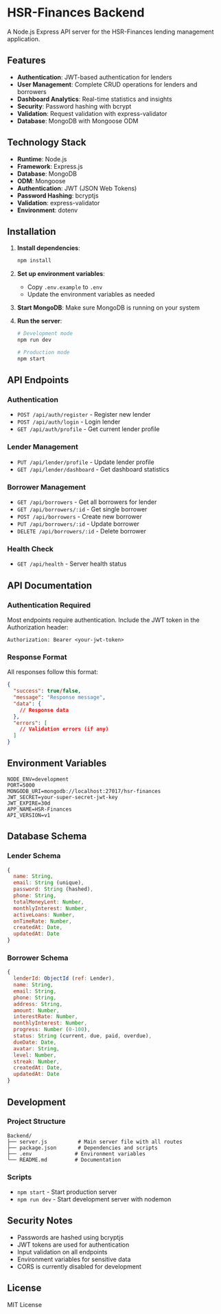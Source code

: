 # HSR-Finances Backend

A Node.js Express API server for the HSR-Finances lending management application.

## Features

- **Authentication**: JWT-based authentication for lenders
- **User Management**: Complete CRUD operations for lenders and borrowers
- **Dashboard Analytics**: Real-time statistics and insights
- **Security**: Password hashing with bcrypt
- **Validation**: Request validation with express-validator
- **Database**: MongoDB with Mongoose ODM

## Technology Stack

- **Runtime**: Node.js
- **Framework**: Express.js
- **Database**: MongoDB
- **ODM**: Mongoose
- **Authentication**: JWT (JSON Web Tokens)
- **Password Hashing**: bcryptjs
- **Validation**: express-validator
- **Environment**: dotenv

## Installation

1. **Install dependencies**:
   ```bash
   npm install
   ```

2. **Set up environment variables**:
   - Copy `.env.example` to `.env`
   - Update the environment variables as needed

3. **Start MongoDB**:
   Make sure MongoDB is running on your system

4. **Run the server**:
   ```bash
   # Development mode
   npm run dev

   # Production mode
   npm start
   ```

## API Endpoints

### Authentication
- `POST /api/auth/register` - Register new lender
- `POST /api/auth/login` - Login lender
- `GET /api/auth/profile` - Get current lender profile

### Lender Management
- `PUT /api/lender/profile` - Update lender profile
- `GET /api/lender/dashboard` - Get dashboard statistics

### Borrower Management
- `GET /api/borrowers` - Get all borrowers for lender
- `GET /api/borrowers/:id` - Get single borrower
- `POST /api/borrowers` - Create new borrower
- `PUT /api/borrowers/:id` - Update borrower
- `DELETE /api/borrowers/:id` - Delete borrower

### Health Check
- `GET /api/health` - Server health status

## API Documentation

### Authentication Required
Most endpoints require authentication. Include the JWT token in the Authorization header:
```
Authorization: Bearer <your-jwt-token>
```

### Response Format
All responses follow this format:
```json
{
  "success": true/false,
  "message": "Response message",
  "data": {
    // Response data
  },
  "errors": [
    // Validation errors (if any)
  ]
}
```

## Environment Variables

```env
NODE_ENV=development
PORT=5000
MONGODB_URI=mongodb://localhost:27017/hsr-finances
JWT_SECRET=your-super-secret-jwt-key
JWT_EXPIRE=30d
APP_NAME=HSR-Finances
API_VERSION=v1
```

## Database Schema

### Lender Schema
```javascript
{
  name: String,
  email: String (unique),
  password: String (hashed),
  phone: String,
  totalMoneyLent: Number,
  monthlyInterest: Number,
  activeLoans: Number,
  onTimeRate: Number,
  createdAt: Date,
  updatedAt: Date
}
```

### Borrower Schema
```javascript
{
  lenderId: ObjectId (ref: Lender),
  name: String,
  email: String,
  phone: String,
  address: String,
  amount: Number,
  interestRate: Number,
  monthlyInterest: Number,
  progress: Number (0-100),
  status: String (current, due, paid, overdue),
  dueDate: Date,
  avatar: String,
  level: Number,
  streak: Number,
  createdAt: Date,
  updatedAt: Date
}
```

## Development

### Project Structure
```
Backend/
├── server.js          # Main server file with all routes
├── package.json       # Dependencies and scripts
├── .env              # Environment variables
└── README.md         # Documentation
```

### Scripts
- `npm start` - Start production server
- `npm run dev` - Start development server with nodemon

## Security Notes

- Passwords are hashed using bcryptjs
- JWT tokens are used for authentication
- Input validation on all endpoints
- Environment variables for sensitive data
- CORS is currently disabled for development

## License

MIT License
